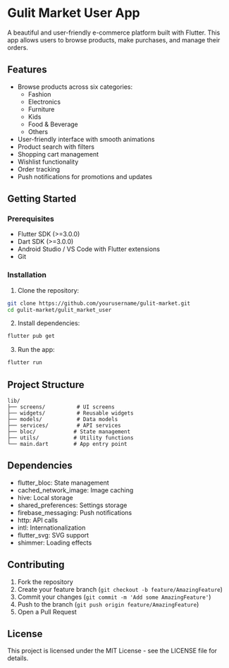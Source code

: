 # Gulit Market User App

A beautiful and user-friendly e-commerce platform built with Flutter. This app allows users to browse products, make purchases, and manage their orders.

## Features

- Browse products across six categories:
  - Fashion
  - Electronics
  - Furniture
  - Kids
  - Food & Beverage
  - Others
- User-friendly interface with smooth animations
- Product search with filters
- Shopping cart management
- Wishlist functionality
- Order tracking
- Push notifications for promotions and updates

## Getting Started

### Prerequisites

- Flutter SDK (>=3.0.0)
- Dart SDK (>=3.0.0)
- Android Studio / VS Code with Flutter extensions
- Git

### Installation

1. Clone the repository:
```bash
git clone https://github.com/yourusername/gulit-market.git
cd gulit-market/gulit_market_user
```

2. Install dependencies:
```bash
flutter pub get
```

3. Run the app:
```bash
flutter run
```

## Project Structure

```
lib/
├── screens/          # UI screens
├── widgets/          # Reusable widgets
├── models/           # Data models
├── services/         # API services
├── bloc/            # State management
├── utils/           # Utility functions
└── main.dart        # App entry point
```

## Dependencies

- flutter_bloc: State management
- cached_network_image: Image caching
- hive: Local storage
- shared_preferences: Settings storage
- firebase_messaging: Push notifications
- http: API calls
- intl: Internationalization
- flutter_svg: SVG support
- shimmer: Loading effects

## Contributing

1. Fork the repository
2. Create your feature branch (`git checkout -b feature/AmazingFeature`)
3. Commit your changes (`git commit -m 'Add some AmazingFeature'`)
4. Push to the branch (`git push origin feature/AmazingFeature`)
5. Open a Pull Request

## License

This project is licensed under the MIT License - see the LICENSE file for details.
